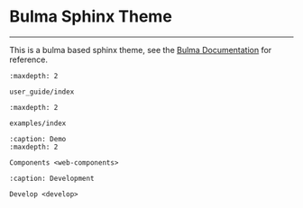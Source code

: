 # Bulma Sphinx Theme

---

This is a bulma based sphinx theme, see the [Bulma Documentation](https://bulma.io/) for reference.

```{toctree}
:maxdepth: 2

user_guide/index
```

```{toctree}
:maxdepth: 2

examples/index
```

```{toctree}
:caption: Demo
:maxdepth: 2

Components <web-components>
```

```{toctree}
:caption: Development

Develop <develop>
```
